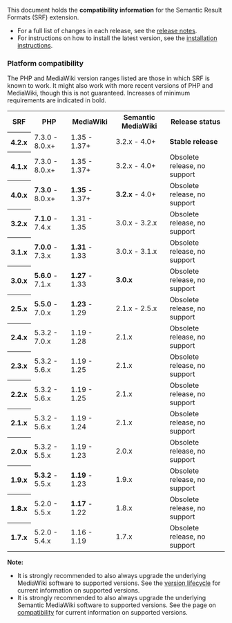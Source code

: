 This document holds the **compatibility information** for the Semantic Result Formats (SRF) extension.

- For a full list of changes in each release, see the [release notes](https://github.com/SemanticMediaWiki/SemanticResultFormats/blob/master/RELEASE-NOTES.md).
- For instructions on how to install the latest version, see the [installation instructions](https://github.com/SemanticMediaWiki/SemanticResultFormats/blob/master/docs/INSTALL.md).

### Platform compatibility

The PHP and MediaWiki version ranges listed are those in which SRF is known to work. It might also
work with more recent versions of PHP and MediaWiki, though this is not guaranteed. Increases of
minimum requirements are indicated in bold.

<table class="compatibility">
	<tr>
		<th>SRF</th>
		<th>PHP</th>
		<th>MediaWiki</th>
		<th>Semantic MediaWiki</th>
		<th>Release status</th>
	</tr>
	<tr>
		<th>4.2.x</th>
		<td>7.3.0 - 8.0.x+</td>
		<td>1.35 - 1.37+</td>
		<td>3.2.x - 4.0+</td>
		<td><strong>Stable release</strong></td>
	<tr>
	<tr>
		<th>4.1.x</th>
		<td>7.3.0 - 8.0.x+</td>
		<td>1.35 - 1.37+</td>
		<td>3.2.x - 4.0+</td>
		<td>Obsolete release, no support</td>
	<tr>
	<tr>
		<th>4.0.x</th>
		<td><strong>7.3.0</strong> - 8.0.x+</td>
		<td><strong>1.35</strong> - 1.37+</td>
		<td><strong>3.2.x</strong> - 4.0+</td>
		<td>Obsolete release, no support</td>
	<tr>
	<tr>
		<th>3.2.x</th>
		<td><strong>7.1.0</strong> - 7.4.x</td>
		<td>1.31 - 1.35</td>
		<td>3.0.x - 3.2.x</td>
		<td>Obsolete release, no support</td>
	<tr>
	<tr>
		<th>3.1.x</th>
		<td><strong>7.0.0</strong> - 7.3.x</td>
		<td><strong>1.31</strong> - 1.33</td>
		<td>3.0.x - 3.1.x</td>
		<td>Obsolete release, no support</td>
	<tr>
	<tr>
		<th>3.0.x</th>
		<td><strong>5.6.0</strong> - 7.1.x</td>
		<td><strong>1.27</strong> - 1.33</td>
		<td><strong>3.0.x</strong></td>
		<td>Obsolete release, no support</td>
	<tr>
	<tr>
		<th>2.5.x</th>
		<td><strong>5.5.0</strong> - 7.0.x</td>
		<td><strong>1.23</strong> - 1.29</td>
		<td>2.1.x - 2.5.x</td>
		<td>Obsolete release, no support</td>
	<tr>
		<th>2.4.x</th>
		<td>5.3.2 - 7.0.x</td>
		<td>1.19 - 1.28</td>
		<td>2.1.x</td>
		<td>Obsolete release, no support</td>
	</tr>
	<tr>
		<th>2.3.x</th>
		<td>5.3.2 - 5.6.x</td>
		<td>1.19 - 1.25</td>
		<td>2.1.x</td>
		<td>Obsolete release, no support</td>
	</tr>
	<tr>
		<th>2.2.x</th>
		<td>5.3.2 - 5.6.x</td>
		<td>1.19 - 1.25</td>
		<td>2.1.x</td>
		<td>Obsolete release, no support</td>
	</tr>
	<tr>
		<th>2.1.x</th>
		<td>5.3.2 - 5.6.x</td>
		<td>1.19 - 1.24</td>
		<td>2.1.x</td>
		<td>Obsolete release, no support</td>
	</tr>
	<tr>
		<th>2.0.x</th>
		<td>5.3.2 - 5.5.x</td>
		<td>1.19 - 1.23</td>
		<td>2.0.x</td>
		<td>Obsolete release, no support</td>
	</tr>
	<tr>
		<th>1.9.x</th>
		<td><strong>5.3.2</strong> - 5.5.x</td>
		<td><strong>1.19</strong> - 1.23</td>
		<td>1.9.x</td>
		<td>Obsolete release, no support</td>
	</tr>
	<tr>
		<th>1.8.x</th>
		<td>5.2.0 - 5.5.x</td>
		<td><strong>1.17</strong> - 1.22</td>
		<td>1.8.x</td>
		<td>Obsolete release, no support</td>
	</tr>
	<tr>
		<th>1.7.x</th>
		<td>5.2.0 - 5.4.x</td>
		<td>1.16 - 1.19</td>
		<td>1.7.x</td>
		<td>Obsolete release, no support</td>
	</tr>
</table>

**Note:**
* It is strongly recommended to also always upgrade the underlying MediaWiki software to supported versions.
See the [version lifecycle](https://www.mediawiki.org/wiki/Version_lifecycle) for current information on
supported versions.
* It is strongly recommended to also always upgrade the underlying Semantic MediaWiki software to supported
versions. See the page on [compatibility](https://www.semantic-mediawiki.org/wiki/Help:Compatibility) for
current information on supported versions.
